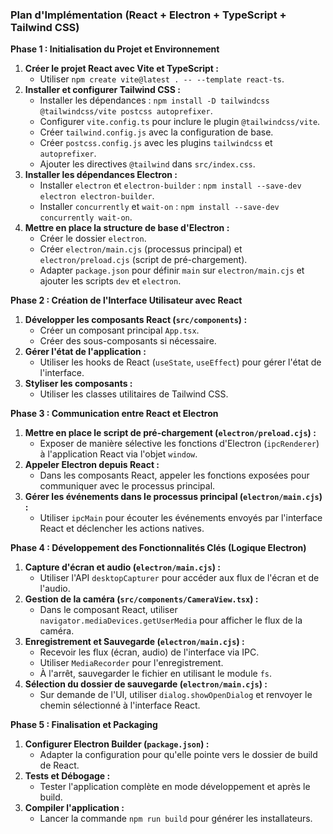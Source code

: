 ### **Plan d'Implémentation (React + Electron + TypeScript + Tailwind CSS)**

**Phase 1 : Initialisation du Projet et Environnement**
1.  **Créer le projet React avec Vite et TypeScript :**
    *   Utiliser `npm create vite@latest . -- --template react-ts`.
2.  **Installer et configurer Tailwind CSS :**
    *   Installer les dépendances : `npm install -D tailwindcss @tailwindcss/vite postcss autoprefixer`.
    *   Configurer `vite.config.ts` pour inclure le plugin `@tailwindcss/vite`.
    *   Créer `tailwind.config.js` avec la configuration de base.
    *   Créer `postcss.config.js` avec les plugins `tailwindcss` et `autoprefixer`.
    *   Ajouter les directives `@tailwind` dans `src/index.css`.
3.  **Installer les dépendances Electron :**
    *   Installer `electron` et `electron-builder` : `npm install --save-dev electron electron-builder`.
    *   Installer `concurrently` et `wait-on` : `npm install --save-dev concurrently wait-on`.
4.  **Mettre en place la structure de base d'Electron :**
    *   Créer le dossier `electron`.
    *   Créer `electron/main.cjs` (processus principal) et `electron/preload.cjs` (script de pré-chargement).
    *   Adapter `package.json` pour définir `main` sur `electron/main.cjs` et ajouter les scripts `dev` et `electron`.

**Phase 2 : Création de l'Interface Utilisateur avec React**
1.  **Développer les composants React (`src/components`) :**
    *   Créer un composant principal `App.tsx`.
    *   Créer des sous-composants si nécessaire.
2.  **Gérer l'état de l'application :**
    *   Utiliser les hooks de React (`useState`, `useEffect`) pour gérer l'état de l'interface.
3.  **Styliser les composants :**
    *   Utiliser les classes utilitaires de Tailwind CSS.

**Phase 3 : Communication entre React et Electron**
1.  **Mettre en place le script de pré-chargement (`electron/preload.cjs`) :**
    *   Exposer de manière sélective les fonctions d'Electron (`ipcRenderer`) à l'application React via l'objet `window`.
2.  **Appeler Electron depuis React :**
    *   Dans les composants React, appeler les fonctions exposées pour communiquer avec le processus principal.
3.  **Gérer les événements dans le processus principal (`electron/main.cjs`) :**
    *   Utiliser `ipcMain` pour écouter les événements envoyés par l'interface React et déclencher les actions natives.

**Phase 4 : Développement des Fonctionnalités Clés (Logique Electron)**
1.  **Capture d'écran et audio (`electron/main.cjs`) :**
    *   Utiliser l'API `desktopCapturer` pour accéder aux flux de l'écran et de l'audio.
2.  **Gestion de la caméra (`src/components/CameraView.tsx`) :**
    *   Dans le composant React, utiliser `navigator.mediaDevices.getUserMedia` pour afficher le flux de la caméra.
3.  **Enregistrement et Sauvegarde (`electron/main.cjs`) :**
    *   Recevoir les flux (écran, audio) de l'interface via IPC.
    *   Utiliser `MediaRecorder` pour l'enregistrement.
    *   À l'arrêt, sauvegarder le fichier en utilisant le module `fs`.
4.  **Sélection du dossier de sauvegarde (`electron/main.cjs`) :**
    *   Sur demande de l'UI, utiliser `dialog.showOpenDialog` et renvoyer le chemin sélectionné à l'interface React.

**Phase 5 : Finalisation et Packaging**
1.  **Configurer Electron Builder (`package.json`) :**
    *   Adapter la configuration pour qu'elle pointe vers le dossier de build de React.
2.  **Tests et Débogage :**
    *   Tester l'application complète en mode développement et après le build.
3.  **Compiler l'application :**
    *   Lancer la commande `npm run build` pour générer les installateurs.